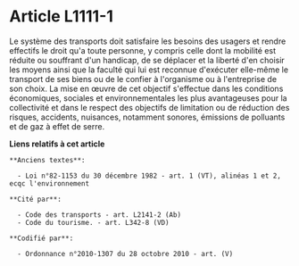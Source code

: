 # Article L1111-1

Le système des transports doit satisfaire les besoins des usagers et rendre effectifs le droit qu'a toute personne, y compris
celle dont la mobilité est réduite ou souffrant d'un handicap, de se déplacer et la liberté d'en choisir les moyens ainsi que
la faculté qui lui est reconnue d'exécuter elle-même le transport de ses biens ou de le confier à l'organisme ou à
l'entreprise de son choix. La mise en œuvre de cet objectif s'effectue dans les conditions économiques, sociales et
environnementales les plus avantageuses pour la collectivité et dans le respect des objectifs de limitation ou de réduction
des risques, accidents, nuisances, notamment sonores, émissions de polluants et de gaz à effet de serre.

**Liens relatifs à cet article**

	**Anciens textes**:

	  - Loi n°82-1153 du 30 décembre 1982 - art. 1 (VT), alinéas 1 et 2, ecqc l'environnement

	**Cité par**:

	  - Code des transports - art. L2141-2 (Ab)
	  - Code du tourisme. - art. L342-8 (VD)

	**Codifié par**:

	  - Ordonnance n°2010-1307 du 28 octobre 2010 - art. (V)
